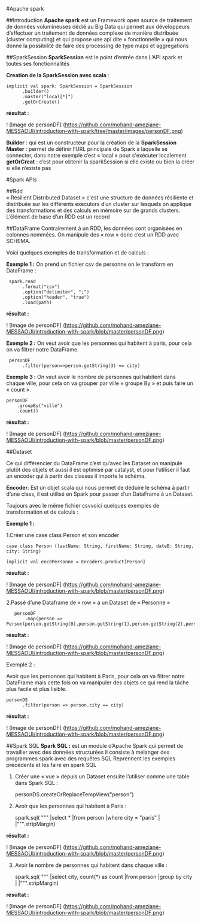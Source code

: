#Apache spark

##Introduction 
**Apache spark** est un Framework open source de traitement de données volumineuses dédié au Big Data qui permet aux développeurs d’effectuer un traitement de données complexe de manière distribuée (cluster computing) et qui propose une api dite « fonctionnelle » qui nous donne la possibilité de faire des processing de type maps et aggregations

##SparkSession 
**SparkSession** est le point d’entrée dans L’API spark et toutes ses fonctionnalités 

**Creation de la SparkSession avec scala** : 

    implicit val spark: SparkSession = SparkSession
          .builder()
          .master("local[*]")
          .getOrCreate()
    
**résultat :**

! [Image de personDF] 
(https://github.com/mohand-ameziane-MESSAOUI/introduction-with-spark/tree/master/images/personDF.png)
               
**Builder** : qui est un constructeur pour la création de la **SparkSession** 
**Master** : permet de définir l’URL principale de Spark à laquelle se connecter, dans notre exemple c’est « local » pour s'exécuter localement
**getOrCreat** : c’est pour obtenir la sparkSession si elle existe ou bien la créer si elle n’existe pas  

#Spark APIs

##Rdd	
« Resilient Distributed Dataset » c'est une structure de données résiliente et distribuée sur les différents executors d’un cluster sur lesquels on applique des transformations et des calculs en mémoire sur de grands clusters. L’élément de base d’un RDD est un record

##DataFrame
Contrairement à un RDD, les données sont organisées en colonnes nommées. On manipule des « row » donc c’est un RDD avec SCHEMA.

Voici quelques exemples de transformation et de calculs :

**Exemple 1 :** 
	On prend un fichier csv de personne on le transform en DataFrame :

     spark.read
          .format("csv")
          .option("delimiter", ";")
          .option("header", "true")
          .load(path)

**résultat :**
 
! [Image de personDF] 
(https://github.com/mohand-ameziane-MESSAOUI/introduction-with-spark/blob/master/personDF.png)
          
**Exemple 2 :** 
	On veut avoir que les personnes qui habitent à paris, pour cela on va filtrer notre DataFrame.

     personDF
          .filter(person=>person.getString(3) == city)
          
**Exemple 3 :** 
	On veut avoir le nombre de personnes qui habitent dans chaque ville, pour cela on va grouper par ville « groupe By » et puis faire un « count ».

    personDF
        .groupBy("ville")
        .count()


**résultat :**
 
! [Image de personDF] 
(https://github.com/mohand-ameziane-MESSAOUI/introduction-with-spark/blob/master/personDF.png)
 
##Dataset 

Ce qui différencier du DataFrame c’est qu’avec les Dataset on manipule plutôt des objets et aussi il est optimisé par catalyst, et pour l’utiliser il faut un encoder qui à partir des classes il importe le schéma.

**Encoder**: Est un objet scala qui nous permet de déduire le schéma à partir d’une class, il est utilisé en Spark pour passer d’un DataFrame à un Dataset. 

Toujours avec le même fichier csvvoici quelques exemples de transformation et de calculs :

**Exemple 1 :**

1.Créer une case class Person et son encoder

    case class Person (lastName: String, firstName: String, dateB: String, city: String)
    
    implicit val encdPersonne = Encoders.product[Person]
 
**résultat :**
 
! [Image de personDF] 
(https://github.com/mohand-ameziane-MESSAOUI/introduction-with-spark/blob/master/personDF.png)
 
2.Passé d’une Dataframe de « row » a un Dataset de « Personne »
   
       personDF
           .map(person => Person(person.getString(0),person.getString(1),person.getString(2),person.getString(3)))
 
**résultat :**
   
! [Image de personDF] 
(https://github.com/mohand-ameziane-MESSAOUI/introduction-with-spark/blob/master/personDF.png)
 
Exemple 2 : 

Avoir que les personnes qui habitent à Paris, pour cela on va filtrer notre DataFrame mais cette fois on va manipuler des objets ce qui rend la tâche plus facile et plus lisible. 

    personDS
          .filter(person => person.city == city)
 
**résultat :**
   
! [Image de personDF] 
(https://github.com/mohand-ameziane-MESSAOUI/introduction-with-spark/blob/master/personDF.png)
        
##Spark SQL 
**Spark SQL :** est un module d’Apache Spark qui permet de travailler avec des données structurées il consiste à mélanger des programmes spark avec des requêtes SQL 
Reprennent les exemples précédents et les faire en spark SQL 

1.	Créer une « vue » depuis un Dataset ensuite l’utiliser comme une table dans Spark SQL :

    personDS.createOrReplaceTempView("person")
    
2.	Avoir que les personnes qui habitent à Paris :

    spark.sql(
          """
            |select *
            |from person
            |where city = "paris"
            |
            |""".stripMargin)
 
**résultat :**
 
! [Image de personDF] 
(https://github.com/mohand-ameziane-MESSAOUI/introduction-with-spark/blob/master/personDF.png)
 
3.	Avoir le nombre de personnes qui habitent dans chaque ville : 

     spark.sql(
          """
            |select city, count(*) as count
            |from person
            |group by city
            |
            |""".stripMargin)

**résultat :**
 
! [Image de personDF] 
(https://github.com/mohand-ameziane-MESSAOUI/introduction-with-spark/blob/master/personDF.png)
 
